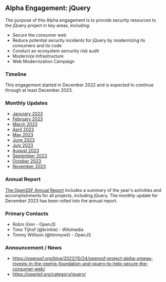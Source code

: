 ## Alpha Engagement: jQuery 

The purpose of this Alpha engagement is to provide security resources to the jQuery project
in key areas, including:

* Secure the consumer web
* Reduce potential security incidents for jQuery by modernizing its consumers and its code
* Conduct an ecosystem sercurity risk audit
* Modernize Infrastructure
* Web Modernization Campaign

### Timeline

This engagement started in December 2022 and is expected to continue through at least December 2023.

### Monthly Updates

* [Janurary 2023](update-2023-01.md)
* [February 2023](update-2023-02.md)
* [March 2023](update-2023-03.md)
* [April 2023](update-2023-04.md)
* [May 2023](update-2023-05.md)
* [June 2023](update-2023-06.md)
* [July 2023](update-2023-07.md)
* [August 2023](update-2023-08.md)
* [September 2023](update-2023-09.md)
* [October 2023](update-2023-10.md)
* [November 2023](update-2023-11.md)

### Annual Report

[The OpenSSF Annual Report](https://openssf.org/download-the-2023-openssf-annual-report/) includes a summary of the year's activities and accomplishments for all projects, including jQuery. The monthly update for December 2023 has been rolled into the annual report.

### Primary Contacts

* Robin Ginn - OpenJS
* Timo Tijhof (@krinkle) - Wikimedia
* Timmy Willison (@timmywil) - OpenJS

### Announcement / News

* <https://openssf.org/blog/2022/10/24/openssf-project-alpha-omega-invests-in-the-openjs-foundation-and-jquery-to-help-secure-the-consumer-web/>
* <https://openjsf.org/category/jquery/>

